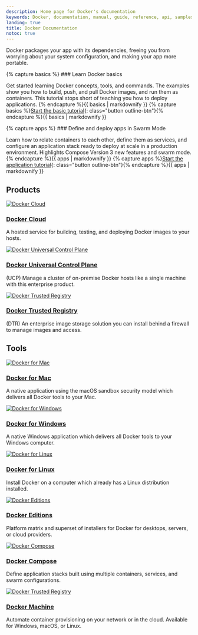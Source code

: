 ```yaml
---
description: Home page for Docker's documentation
keywords: Docker, documentation, manual, guide, reference, api, samples
landing: true
title: Docker Documentation
notoc: true
---
```


Docker packages your app with its dependencies, freeing you from worrying about
your system configuration, and making your app more portable.

<div class="row">
<div class="col-xs-12 col-sm-12 col-md-12 col-lg-6 block">
{% capture basics %}
### Learn Docker basics

Get started learning Docker concepts, tools, and commands. The examples show you
how to build, push, and pull Docker images, and run them as containers. This
tutorial stops short of teaching you how to deploy applications.
{% endcapture %}{{ basics | markdownify }}
{% capture basics %}[Start the basic tutorial](/engine/getstarted/){: class="button outline-btn"}{% endcapture %}{{ basics | markdownify }}
</div>

<div class="col-xs-12 col-sm-12 col-md-12 col-lg-6 block">
{% capture apps %}
### Define and deploy apps in Swarm Mode

Learn how to relate containers to each other, define them as services, and
configure an application stack ready to deploy at scale in a production
environment. Highlights Compose Version 3 new features and swarm mode.
{% endcapture %}{{ apps | markdownify }}
{% capture apps %}[Start the application tutorial](/engine/getstarted-voting-app/){: class="button outline-btn"}{% endcapture %}{{ apps | markdownify }}
</div>
</div>

## Products

<div class="component-container">
    <!--start real row-->
    <div class="row">
    <!--organic row 1-->
    <!--cloud-->
        <div class="col-sm-4 col-md-12 col-lg-3 block">
            <div class="component">
                <div class="component-icon">
                    <a href="docker-cloud/"> <img src="../images/cloud_48.svg" alt="Docker Cloud"> </a>
                </div>
                <h3 id="docker-cloud"><a href="docker-cloud/">Docker Cloud</a></h3>
                <p>A hosted service for building, testing, and deploying Docker images to your hosts.</p>
            </div>
        </div>
    <!--UCP-->
        <div class="col-sm-4 col-md-12 col-lg-3 block">
            <div class="component">
                <div class="component-icon">
                    <a href="datacenter/ucp/2.1/guides/"> <img src="../images/UCP_48.svg" alt="Docker Universal Control Plane"> </a>
                </div>
                <h3 id="ucp"><a href="datacenter/ucp/2.1/guides/">Docker Universal Control Plane</a></h3>
                <p>(UCP) Manage a cluster of on-premise Docker hosts like a single machine with this enterprise product.</p>
            </div>
        </div>
        <!--DTR-->
            <div class="col-sm-4 col-md-12 col-lg-3 block">
                <div class="component">
                    <div class="component-icon">
                        <a href="datacenter/dtr/2.2/guides/"> <img src="../images/dtr_48.svg" alt="Docker Trusted Registry"> </a>
                    </div>
                    <h3 id="dtr"><a href="datacenter/dtr/2.2/guides/">Docker Trusted Registry</a></h3>
                    <p>(DTR) An enterprise image storage solution you can install behind a firewall to manage images and access.</p>
            </div>
        </div>
    <!-- end real row-->
    </div>
<!-- end component-container 1-->
</div>

## Tools

<!--component-container 2-->
<div class="component-container">
    <!--start real row-->
    <div class="row">
        <div class="col-sm-4 col-md-12 col-lg-4 block">
            <div class="component">
                <div class="component-icon">
                    <a href="docker-for-mac/"> <img src="../images/apple_48.svg" alt="Docker for Mac"> </a>
                </div>
                <h3 id="docker-for-mac"><a href="docker-for-mac/">Docker for Mac</a></h3>
                <p>A native application using the macOS sandbox security model which delivers all Docker tools to your Mac.</p>
            </div>
        </div>
        <div class="col-sm-4 col-md-12 col-lg-4 block">
            <div class="component">
                <div class="component-icon">
                    <a href="docker-for-windows/"> <img src="../images/windows_48.svg" alt="Docker for Windows"> </a>
                </div>
                <h3 id="docker-for-windows"><a href="docker-for-windows/">Docker for Windows</a></h3>
                <p>A native Windows application which delivers all Docker tools to your Windows computer.</p>
            </div>
        </div>
        <div class="col-sm-4 col-md-12 col-lg-4 block">
            <div class="component">
                <div class="component-icon">
                    <a href="engine/installation/linux/ubuntu/"> <img src="../images/linux_48.svg" alt="Docker for Linux"> </a>
                </div>
                <h3 id="docker-for-linux"><a href="engine/installation/linux/ubuntu/">Docker for Linux</a></h3>
                <p>Install Docker on a computer which already has a Linux distribution installed.</p>
            </div>
        </div>
    <!--organic row 2-->
    <!--editions-->
        <div class="col-sm-4 col-md-12 col-lg-3 block">
            <div class="component">
                <div class="component-icon">
                    <a href="engine/installation/"> <img src="../images/apple_48.svg" alt="Docker Editions"> </a>
                </div>
                <h3 id="editions"><a href="engine/installation/">Docker Editions</a></h3>
                <p>Platform matrix and superset of installers for Docker for desktops, servers, or cloud providers.</p>
            </div>
        </div>
        <!--compose-->
            <div class="col-sm-4 col-md-12 col-lg-3 block">
                <div class="component">
                    <div class="component-icon">
                        <a href="compose/overview/"> <img src="../images/compose_48.svg" alt="Docker Compose"> </a>
                    </div>
                    <h3 id="compose"><a href="compose/overview/">Docker Compose</a></h3>
                    <p>Define application stacks built using multiple containers, services, and swarm configurations.</p>
            </div>
        </div>
        <!--machine-->
            <div class="col-sm-4 col-md-12 col-lg-3 block">
                <div class="component">
                    <div class="component-icon">
                        <a href="machine/overview/"> <img src="../images/machine_48.svg" alt="Docker Trusted Registry"> </a>
                    </div>
                    <h3 id="machine"><a href="machine/overview/">Docker Machine</a></h3>
                    <p>Automate container provisioning on your network or in the cloud. Available for Windows, macOS, or Linux.</p>
            </div>
        </div>
    <!-- end real row-->
    </div>
<!-- end component-container 2-->
</div>
